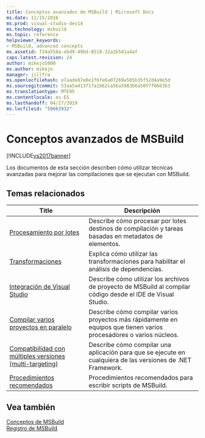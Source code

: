 ```yaml
---
title: Conceptos avanzados de MSBuild | Microsoft Docs
ms.date: 11/15/2016
ms.prod: visual-studio-dev14
ms.technology: msbuild
ms.topic: reference
helpviewer_keywords:
- MSBuild, advanced concepts
ms.assetid: f34a558a-ebd9-49bd-8510-32a2b581a4af
caps.latest.revision: 24
author: mikejo5000
ms.author: mikejo
manager: jillfra
ms.openlocfilehash: e7aade87e0e1f6fe6a07269a585b35f52d4a9e5d
ms.sourcegitcommit: 53aa5a413717a1b62ca56a5983b6a50f7f0663b3
ms.translationtype: MTE95
ms.contentlocale: es-ES
ms.lasthandoff: 04/17/2019
ms.locfileid: "59663932"
---
```

# <a name="msbuild-advanced-concepts"></a>Conceptos avanzados de MSBuild
[!INCLUDE[vs2017banner](../includes/vs2017banner.md)]

Los documentos de esta sección describen cómo utilizar técnicas avanzadas para mejorar las compilaciones que se ejecutan con MSBuild.  
  
## <a name="related-topics"></a>Temas relacionados  
  
|Title|Descripción|  
|-----------|-----------------|  
|[Procesamiento por lotes](../msbuild/msbuild-batching.md)|Describe cómo procesar por lotes destinos de compilación y tareas basadas en metadatos de elementos.|  
|[Transformaciones](../msbuild/msbuild-transforms.md)|Explica cómo utilizar las transformaciones para habilitar el análisis de dependencias.|  
|[Integración de Visual Studio](../msbuild/visual-studio-integration-msbuild.md)|Describe cómo utilizar los archivos de proyecto de MSBuild al compilar código desde el IDE de Visual Studio.|  
|[Compilar varios proyectos en paralelo](../msbuild/building-multiple-projects-in-parallel-with-msbuild.md)|Describe cómo compilar varios proyectos más rápidamente en equipos que tienen varios procesadores o varios núcleos.|  
|[Compatibilidad con múltiples versiones (multi-targeting)](../msbuild/msbuild-multitargeting-overview.md)|Describe cómo compilar una aplicación para que se ejecute en cualquiera de las versiones de .NET Framework.|  
|[Procedimientos recomendados](../msbuild/msbuild-best-practices.md)|Procedimientos recomendados para escribir scripts de MSBuild.|  
  
## <a name="see-also"></a>Vea también  
 [Conceptos de MSBuild](../msbuild/msbuild-concepts.md)   
 [Registro de MSBuild](../msbuild/logging-in-msbuild.md)
